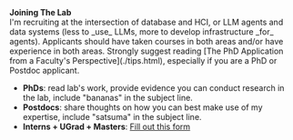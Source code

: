 <h4 style="margin-top:0em; margin-bottom: 0em;">Joining The Lab</h4>   
I'm recruiting at the intersection of database and HCI, or LLM agents and data systems (less to _use_ LLMs, more to develop infrastructure _for_ agents).   Applicants should have taken courses in both areas and/or have experience in both areas.
Strongly suggest reading [The PhD Application from a Faculty's Perspective](./tips.html), especially if you are a PhD or Postdoc applicant.

* **PhDs**: read lab's work, provide evidence you can conduct research in the lab, include "bananas" in the subject line.    
* **Postdocs**: share thoughts on how you can best make use of my expertise, include "satsuma" in the subject line.   
* **Interns + UGrad + Masters**: <a href="https://forms.gle/4TJRZubQ6Ary3zd47">Fill out this form</a>
